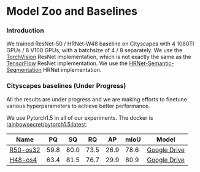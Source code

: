# Model Zoo and Baselines

### Introduction
We trained ResNet-50 / HRNet-W48 baseline on Cityscapes with 4 1080TI GPUs / 8 V100 GPUs, with a batchsize of 4 / 8 separately.
We use the [TorchVision](https://github.com/pytorch/vision/blob/master/torchvision/models/resnet.py)
ResNet implementation, which is not exactly the same as the 
[TensorFlow](https://github.com/tensorflow/models/blob/master/research/deeplab/core/resnet_v1_beta.py) 
ResNet implementation.
We use the [HRNet-Semantic-Segmentation](https://github.com/HRNet/HRNet-Semantic-Segmentation) HRNet implementation.

### Cityscapes baselines (Under Progress)

All the results are under progress and we are making efforts to finetune various hyperparameters to achieve better performance. 

We use Pytorch1.5 in all of our experiments. The docker is [rainbowsecret/pytorch1.5:latest](https://hub.docker.com/repository/docker/rainbowsecret/pytorch1.5).

| Name    | PQ   | SQ   | RQ   | AP   | mIoU | Model |
| ------- | ---- | ---- | ---- | ---- | ---- | ----- |
| [R50-os32](configs/panoptic_deeplab_R50_os32_cityscapes.yaml)| 59.8 | 80.0 | 73.5 | 26.9 | 78.6 | [Google Drive](https://drive.google.com/file/d/1IhZXtLpVkzhH4S2k27zARM8kUI7G6Hfn/view?usp=sharing) |
| [H48-os4](panoptic_deeplab_H48_os4_cityscapes.yaml)| 63.4  |  81.5  |  76.7 | 29.9 | 80.9 |  [Google Drive](https://drive.google.com/file/d/1IhZXtLpVkzhH4S2k27zARM8kUI7G6Hfn/view?usp=sharing) |


